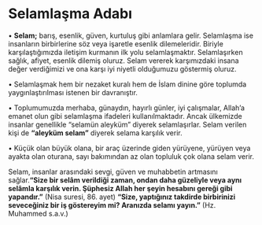 # Selamlaşma Adabı



• **Selam;** barış, esenlik, güven, kurtuluş gibi anlamlara gelir. Selamlaşma ise insanların birbirlerine söz veya işaretle esenlik dilemeleridir. Biriyle karşılaştığımızda iletişim kurmanın ilk yolu selamlaşmaktır. Selamlaşırken sağlık, afiyet, esenlik dilemiş oluruz. Selam vererek karşımızdaki insana değer verdiğimizi ve ona karşı iyi niyetli olduğumuzu göstermiş oluruz.

• Selamlaşmak hem bir nezaket kuralı hem de İslam dinine göre toplumda yaygınlaştırılması istenen bir davranıştır.

• Toplumumuzda merhaba, günaydın, hayırlı günler, iyi çalışmalar, Allah’a emanet olun gibi selamlaşma ifadeleri kullanılmaktadır. Ancak ülkemizde insanlar genellikle “selamün aleyküm” diyerek selamlaşırlar. Selam verilen kişi de **“aleyküm selam”** diyerek selama karşılık verir.

• Küçük olan büyük olana, bir araç üzerinde giden yürüyene, yürüyen veya ayakta olan oturana, sayı bakımından az olan topluluk çok olana selam verir. 

Selam, insanlar arasındaki sevgi, güven ve muhabbetin artmasını sağlar.**“Size bir selâm verildiği zaman, ondan daha güzeliyle veya aynı selâmla karşılık verin. Şüphesiz Allah her şeyin hesabını gereği gibi yapandır.”** (Nisa suresi, 86. ayet) **“Size, yaptığınız takdirde birbirinizi seveceğiniz bir iş göstereyim mi? Aranızda selamı yayın.”** (Hz. Muhammed s.a.v.)
